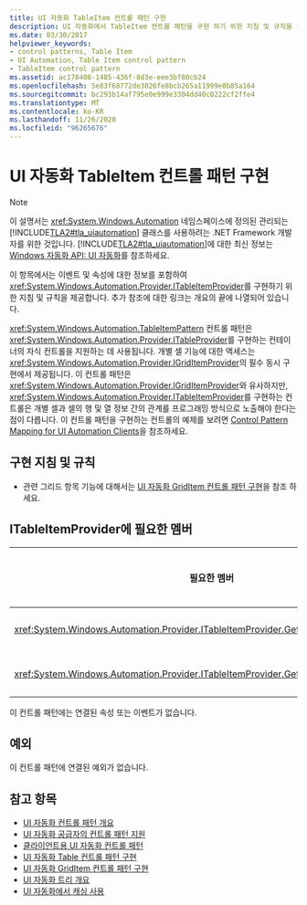 ```yaml
---
title: UI 자동화 TableItem 컨트롤 패턴 구현
description: UI 자동화에서 TableItem 컨트롤 패턴을 구현 하기 위한 지침 및 규칙을 검토 합니다. ITableItemProvider 인터페이스에 필요한 멤버를 알고 있어야 합니다.
ms.date: 03/30/2017
helpviewer_keywords:
- control patterns, Table Item
- UI Automation, Table Item control pattern
- TableItem control pattern
ms.assetid: ac178408-1485-436f-8d3e-eee3bf80cb24
ms.openlocfilehash: 5e83f68772de3026fe8bcb265a11999e0b85a164
ms.sourcegitcommit: bc293b14af795e0e999e3304dd40c0222cf2ffe4
ms.translationtype: MT
ms.contentlocale: ko-KR
ms.lasthandoff: 11/26/2020
ms.locfileid: "96265676"
---
```

# <a name="implementing-the-ui-automation-tableitem-control-pattern"></a>UI 자동화 TableItem 컨트롤 패턴 구현

> [!NOTE]
> 이 설명서는 <xref:System.Windows.Automation> 네임스페이스에 정의된 관리되는 [!INCLUDE[TLA2#tla_uiautomation](../../../includes/tla2sharptla-uiautomation-md.md)] 클래스를 사용하려는 .NET Framework 개발자를 위한 것입니다. [!INCLUDE[TLA2#tla_uiautomation](../../../includes/tla2sharptla-uiautomation-md.md)]에 대한 최신 정보는 [Windows 자동화 API: UI 자동화](/windows/win32/winauto/entry-uiauto-win32)를 참조하세요.  
  
 이 항목에서는 이벤트 및 속성에 대한 정보를 포함하여 <xref:System.Windows.Automation.Provider.ITableItemProvider>를 구현하기 위한 지침 및 규칙을 제공합니다. 추가 참조에 대한 링크는 개요의 끝에 나열되어 있습니다.  
  
 <xref:System.Windows.Automation.TableItemPattern> 컨트롤 패턴은 <xref:System.Windows.Automation.Provider.ITableProvider>를 구현하는 컨테이너의 자식 컨트롤을 지원하는 데 사용됩니다. 개별 셀 기능에 대한 액세스는 <xref:System.Windows.Automation.Provider.IGridItemProvider>의 필수 동시 구현에서 제공됩니다. 이 컨트롤 패턴은 <xref:System.Windows.Automation.Provider.IGridItemProvider>와 유사하지만, <xref:System.Windows.Automation.Provider.ITableItemProvider>를 구현하는 컨트롤은 개별 셀과 셀의 행 및 열 정보 간의 관계를 프로그래밍 방식으로 노출해야 한다는 점이 다릅니다. 이 컨트롤 패턴을 구현하는 컨트롤의 예제를 보려면 [Control Pattern Mapping for UI Automation Clients](control-pattern-mapping-for-ui-automation-clients.md)을 참조하세요.  
  
<a name="Implementation_Guidelines_and_Conventions"></a>

## <a name="implementation-guidelines-and-conventions"></a>구현 지침 및 규칙  
  
- 관련 그리드 항목 기능에 대해서는 [UI 자동화 GridItem 컨트롤 패턴 구현](implementing-the-ui-automation-griditem-control-pattern.md)을 참조 하세요.  
  
<a name="Required_Members_for_ITableItemProvider"></a>

## <a name="required-members-for-itableitemprovider"></a>ITableItemProvider에 필요한 멤버  
  
|필요한 멤버|멤버 형식|참고|  
|---------------------|-----------------|-----------|  
|<xref:System.Windows.Automation.Provider.ITableItemProvider.GetColumnHeaderItems%2A>|메서드|없음|  
|<xref:System.Windows.Automation.Provider.ITableItemProvider.GetRowHeaderItems%2A>|메서드|없음|  
  
 이 컨트롤 패턴에는 연결된 속성 또는 이벤트가 없습니다.  
  
<a name="Exceptions"></a>

## <a name="exceptions"></a>예외  

 이 컨트롤 패턴에 연결된 예외가 없습니다.  
  
## <a name="see-also"></a>참고 항목

- [UI 자동화 컨트롤 패턴 개요](ui-automation-control-patterns-overview.md)
- [UI 자동화 공급자의 컨트롤 패턴 지원](support-control-patterns-in-a-ui-automation-provider.md)
- [클라이언트용 UI 자동화 컨트롤 패턴](ui-automation-control-patterns-for-clients.md)
- [UI 자동화 Table 컨트롤 패턴 구현](implementing-the-ui-automation-table-control-pattern.md)
- [UI 자동화 GridItem 컨트롤 패턴 구현](implementing-the-ui-automation-griditem-control-pattern.md)
- [UI 자동화 트리 개요](ui-automation-tree-overview.md)
- [UI 자동화에서 캐싱 사용](use-caching-in-ui-automation.md)
